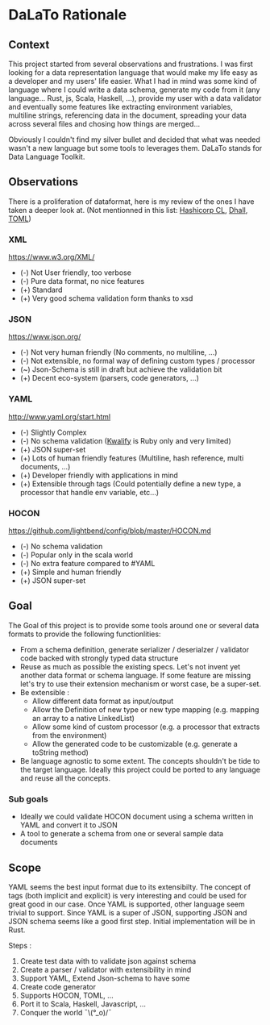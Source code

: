 # DaLaTo Rationale

## Context

This project started from several observations and frustrations. I was first looking for a data representation language that would make my life easy as a developer and my users' life easier. What I had in mind was some kind of language where I could write a data schema, generate my code from it (any language... Rust, js, Scala, Haskell, ...), provide my user with a data validator and eventually some features like extracting environment variables, multiline strings, referencing data in the document, spreading your data across several files and chosing how things are merged...

Obviously I couldn't find my silver bullet and decided that what was needed wasn't a new language but some tools to leverages them. DaLaTo stands for Data Language Toolkit.

## Observations

There is a proliferation of dataformat, here is my review of the ones I have taken a deeper look at. (Not mentionned in this list: [Hashicorp CL](https://github.com/hashicorp/hcl), [Dhall](https://github.com/dhall-lang/dhall-lang), [TOML](https://github.com/toml-lang/toml))

### XML
https://www.w3.org/XML/

 - (-) Not User friendly, too verbose
 - (-) Pure data format, no nice features
 - (+) Standard
 - (+) Very good schema validation form thanks to xsd

 ### JSON 
https://www.json.org/

 - (-) Not very human friendly (No comments, no multiline, ...)
 - (-) Not extensible, no formal way of defining custom types / processor 
 - (~) Json-Schema is still in draft but achieve the validation bit
 - (+) Decent eco-system (parsers, code generators, ...)

### YAML
http://www.yaml.org/start.html

 - (-) Slightly Complex
 - (-) No schema validation ([Kwalify](http://www.kuwata-lab.com/kwalify/) is Ruby only and very limited)
 - (+) JSON super-set
 - (+) Lots of human friendly features (Multiline, hash reference, multi documents, ...)
 - (+) Developer friendly with applications in mind
 - (+) Extensible through tags (Could potentially define a new type, a processor that handle env variable, etc...)

### HOCON
https://github.com/lightbend/config/blob/master/HOCON.md

 - (-) No schema validation
 - (-) Popular only in the scala world
 - (-) No extra feature compared to #YAML
 - (+) Simple and human friendly
 - (+) JSON super-set

## Goal

The Goal of this project is to provide some tools around one or several data formats to provide the following functionlities:
 - From a schema definition, generate serializer / deserialzer / validator code backed with strongly typed data structure
 - Reuse as much as possible the existing specs. Let's not invent yet another data format or schema language. If some feature are missing let's try to use their extension mechanism or worst case, be a super-set.
 - Be extensible :
    - Allow different data format as input/output
    - Allow the Definition of new type or new type mapping (e.g. mapping an array to a native LinkedList)
    - Allow some kind of custom processor (e.g. a processor that extracts from the environment)
    - Allow the generated code to be customizable (e.g. generate a toString method)
 - Be language agnostic to some extent. The concepts shouldn't be tide to the target language. Ideally this project could be ported to any language and reuse all the concepts.

 ### Sub goals 
- Ideally we could validate HOCON document using a schema written in YAML and convert it to JSON 
- A tool to generate a schema from one or several sample data documents

 ## Scope

YAML seems the best input format due to its extensibilty. The concept of tags (both implicit and explicit) is very interesting and could be used for great good in our case. Once YAML is supported, other language seem trivial to support. Since YAML is a super of JSON, supporting JSON and JSON schema seems like a good first step. Initial implementation will be in Rust.

Steps :

 1. Create test data with to validate json against schema
 2. Create a parser / validator with extensibility in mind
 3. Support YAML, Extend Json-schema to have some 
 4. Create code generator
 5. Supports HOCON, TOML, ... 
 6. Port it to Scala, Haskell, Javascript, ...
 7. Conquer the world ¯\\(°_o)/¯